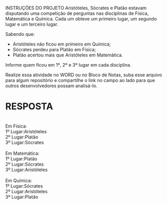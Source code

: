 INSTRUÇÕES DO PROJETO
Aristóteles, Sócrates e Platão estavam disputando uma competição de perguntas nas disciplinas de Física, Matemática e Química. Cada um obteve um primeiro lugar, um segundo lugar e um terceiro lugar.

Sabendo que: 
- Aristóteles não ficou em primeiro em Química; 
- Sócrates perdeu para Platão em Física; 
- Platão acertou mais que Aristóteles em Matemática.

Informe quem ficou em 1º, 2º e 3º lugar em cada disciplina.

Realize essa atividade no WORD ou no Bloco de Notas, suba esse arquivo para algum repositório e compartilhe o link no campo ao lado para que outros desenvolvedores possam analisá-lo.

# RESPOSTA
<br>
Em Física: <br>
1º Lugar:Aristóteles <br>
2º Lugar:Platão <br>
3º Lugar:Sócrates <br>
<br>
Em Matemática: <br>
1º Lugar:Platão <br>
2º Lugar:Sócrates <br>
3º Lugar:Aristóteles <br>
<br>
Em Química: <br>
1º Lugar:Sócrates <br>
2º Lugar:Aristóteles <br>
3º Lugar:Platão <br>
